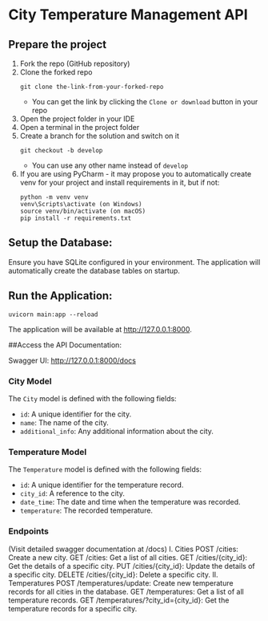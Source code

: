 # City Temperature Management API
## Prepare the project
1. Fork the repo (GitHub repository)
1. Clone the forked repo
    ```
    git clone the-link-from-your-forked-repo
    ```
    - You can get the link by clicking the `Clone or download` button in your repo
1. Open the project folder in your IDE
1. Open a terminal in the project folder
1. Create a branch for the solution and switch on it
    ```
    git checkout -b develop
    ```
    - You can use any other name instead of `develop`
1. If you are using PyCharm - it may propose you to automatically create venv for your project 
    and install requirements in it, but if not:
    ```
    python -m venv venv
    venv\Scripts\activate (on Windows)
    source venv/bin/activate (on macOS)
    pip install -r requirements.txt
    ```
## Setup the Database: 
Ensure you have SQLite configured in your environment. The application will automatically create the database tables on startup.
## Run the Application:

````
uvicorn main:app --reload
````
The application will be available at http://127.0.0.1:8000.

##Access the API Documentation:

Swagger UI: http://127.0.0.1:8000/docs

### City Model

The `City` model is defined with the following fields:

- `id`: A unique identifier for the city.
- `name`: The name of the city.
- `additional_info`: Any additional information about the city.

### Temperature Model

The `Temperature` model is defined with the following fields:

- `id`: A unique identifier for the temperature record.
- `city_id`: A reference to the city.
- `date_time`: The date and time when the temperature was recorded.
- `temperature`: The recorded temperature.

### Endpoints
(Visit detailed swagger documentation at /docs)
I. Cities
POST /cities: Create a new city.
GET /cities: Get a list of all cities.
GET /cities/{city_id}: Get the details of a specific city.
PUT /cities/{city_id}: Update the details of a specific city.
DELETE /cities/{city_id}: Delete a specific city.
II. Temperatures
POST /temperatures/update: Create new temperature records for all cities in the database.
GET /temperatures: Get a list of all temperature records.
GET /temperatures/?city_id={city_id}: Get the temperature records for a specific city.